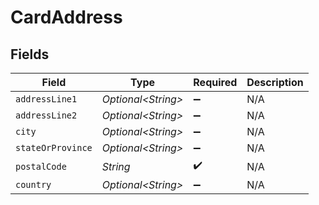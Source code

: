 # CardAddress


## Fields

| Field               | Type                | Required            | Description         |
| ------------------- | ------------------- | ------------------- | ------------------- |
| `addressLine1`      | *Optional\<String>* | :heavy_minus_sign:  | N/A                 |
| `addressLine2`      | *Optional\<String>* | :heavy_minus_sign:  | N/A                 |
| `city`              | *Optional\<String>* | :heavy_minus_sign:  | N/A                 |
| `stateOrProvince`   | *Optional\<String>* | :heavy_minus_sign:  | N/A                 |
| `postalCode`        | *String*            | :heavy_check_mark:  | N/A                 |
| `country`           | *Optional\<String>* | :heavy_minus_sign:  | N/A                 |